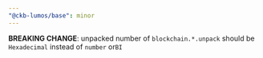 ```yaml
---
"@ckb-lumos/base": minor
---
```


**BREAKING CHANGE**: unpacked number of `blockchain.*.unpack` should be `Hexadecimal` instead of `number` or`BI`
